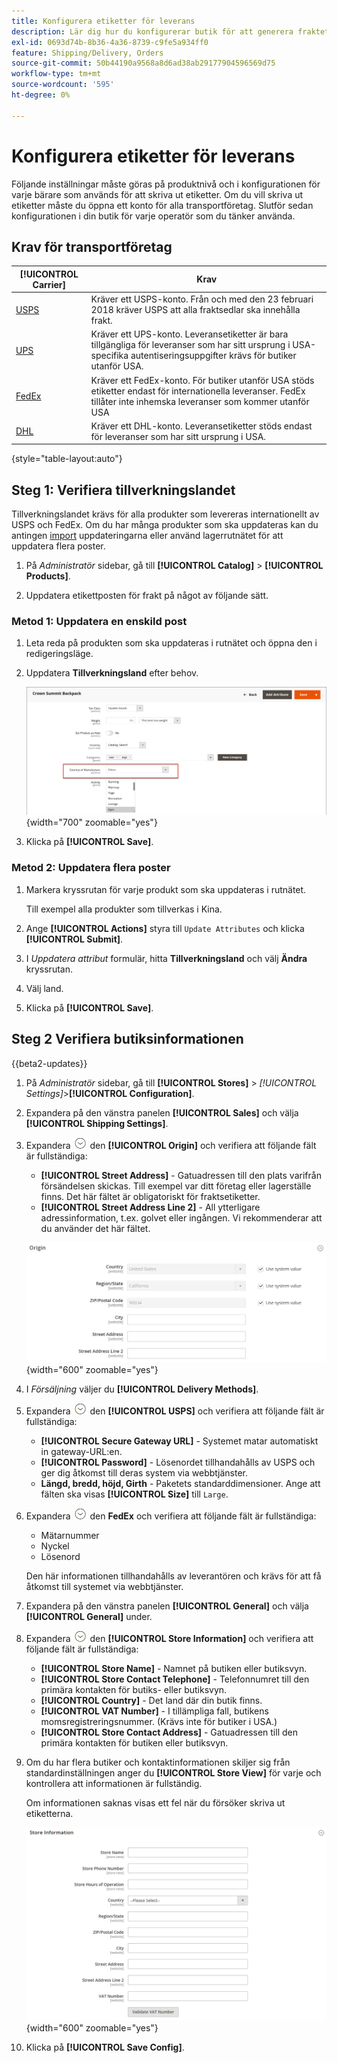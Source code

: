 ```yaml
---
title: Konfigurera etiketter för leverans
description: Lär dig hur du konfigurerar butik för att generera fraktetiketter.
exl-id: 0693d74b-8b36-4a36-8739-c9fe5a934ff0
feature: Shipping/Delivery, Orders
source-git-commit: 50b44190a9568a8d6ad38ab29177904596569d75
workflow-type: tm+mt
source-wordcount: '595'
ht-degree: 0%

---
```


# Konfigurera etiketter för leverans

Följande inställningar måste göras på produktnivå och i konfigurationen för varje bärare som används för att skriva ut etiketter. Om du vill skriva ut etiketter måste du öppna ett konto för alla transportföretag. Slutför sedan konfigurationen i din butik för varje operatör som du tänker använda.

## Krav för transportföretag

| [!UICONTROL Carrier] | Krav |
|-------|--------|
| [USPS](usps.md) | Kräver ett USPS-konto. Från och med den 23 februari 2018 kräver USPS att alla fraktsedlar ska innehålla frakt. |
| [UPS](ups.md) | Kräver ett UPS-konto. Leveransetiketter är bara tillgängliga för leveranser som har sitt ursprung i USA-specifika autentiseringsuppgifter krävs för butiker utanför USA. |
| [FedEx](fedex.md) | Kräver ett FedEx-konto. För butiker utanför USA stöds etiketter endast för internationella leveranser. FedEx tillåter inte inhemska leveranser som kommer utanför USA |
| [DHL](dhl.md) | Kräver ett DHL-konto. Leveransetiketter stöds endast för leveranser som har sitt ursprung i USA. |

{style="table-layout:auto"}

## Steg 1: Verifiera tillverkningslandet

Tillverkningslandet krävs för alla produkter som levereras internationellt av USPS och FedEx. Om du har många produkter som ska uppdateras kan du antingen [import](../systems/data-import.md) uppdateringarna eller använd lagerrutnätet för att uppdatera flera poster.

1. På _Administratör_ sidebar, gå till **[!UICONTROL Catalog]** > **[!UICONTROL Products]**.

1. Uppdatera etikettposten för frakt på något av följande sätt.

### Metod 1: Uppdatera en enskild post

1. Leta reda på produkten som ska uppdateras i rutnätet och öppna den i redigeringsläge.

1. Uppdatera **Tillverkningsland** efter behov.

   ![Tillverkningsland](./assets/product-country-of-manufacture.png){width="700" zoomable="yes"}

1. Klicka på **[!UICONTROL Save]**.

### Metod 2: Uppdatera flera poster

1. Markera kryssrutan för varje produkt som ska uppdateras i rutnätet.

   Till exempel alla produkter som tillverkas i Kina.

1. Ange **[!UICONTROL Actions]** styra till `Update Attributes` och klicka **[!UICONTROL Submit]**.

1. I _Uppdatera attribut_ formulär, hitta **Tillverkningsland** och välj **Ändra** kryssrutan.

1. Välj land.

1. Klicka på **[!UICONTROL Save]**.

## Steg 2 Verifiera butiksinformationen

{{beta2-updates}}

1. På _Administratör_ sidebar, gå till **[!UICONTROL Stores]** > _[!UICONTROL Settings]_>**[!UICONTROL Configuration]**.

1. Expandera på den vänstra panelen **[!UICONTROL Sales]** och välja **[!UICONTROL Shipping Settings]**.

1. Expandera ![Expansionsväljare](../assets/icon-display-expand.png) den **[!UICONTROL Origin]** och verifiera att följande fält är fullständiga:

   - **[!UICONTROL Street Address]** - Gatuadressen till den plats varifrån försändelsen skickas. Till exempel var ditt företag eller lagerställe finns. Det här fältet är obligatoriskt för fraktsetiketter.
   - **[!UICONTROL Street Address Line 2]** - All ytterligare adressinformation, t.ex. golvet eller ingången. Vi rekommenderar att du använder det här fältet.

   ![Ursprung](../configuration-reference/sales/assets/shipping-settings-origin.png){width="600" zoomable="yes"}

1. I _Försäljning_ väljer du **[!UICONTROL Delivery Methods]**.

1. Expandera ![Expansionsväljare](../assets/icon-display-expand.png) den **[!UICONTROL USPS]** och verifiera att följande fält är fullständiga:

   - **[!UICONTROL Secure Gateway URL]** - Systemet matar automatiskt in gateway-URL:en.
   - **[!UICONTROL Password]** - Lösenordet tillhandahålls av USPS och ger dig åtkomst till deras system via webbtjänster.
   - **Längd, bredd, höjd, Girth** - Paketets standarddimensioner. Ange att fälten ska visas **[!UICONTROL Size]** till `Large`.

1. Expandera ![Expansionsväljare](../assets/icon-display-expand.png) den **FedEx** och verifiera att följande fält är fullständiga:

   - Mätarnummer
   - Nyckel
   - Lösenord

   Den här informationen tillhandahålls av leverantören och krävs för att få åtkomst till systemet via webbtjänster.

1. Expandera på den vänstra panelen **[!UICONTROL General]** och välja **[!UICONTROL General]** under.

1. Expandera ![Expansionsväljare](../assets/icon-display-expand.png) den **[!UICONTROL Store Information]** och verifiera att följande fält är fullständiga:

   - **[!UICONTROL Store Name]** - Namnet på butiken eller butiksvyn.
   - **[!UICONTROL Store Contact Telephone]** - Telefonnumret till den primära kontakten för butiks- eller butiksvyn.
   - **[!UICONTROL Country]** - Det land där din butik finns.
   - **[!UICONTROL VAT Number]** - I tillämpliga fall, butikens momsregistreringsnummer. (Krävs inte för butiker i USA.)
   - **[!UICONTROL Store Contact Address]** - Gatuadressen till den primära kontakten för butiken eller butiksvyn.

1. Om du har flera butiker och kontaktinformationen skiljer sig från standardinställningen anger du **[!UICONTROL Store View]** för varje och kontrollera att informationen är fullständig.

   Om informationen saknas visas ett fel när du försöker skriva ut etiketterna.

   ![Butiksinformation](../configuration-reference/general/assets/general-store-information.png){width="600" zoomable="yes"}

1. Klicka på **[!UICONTROL Save Config]**.
